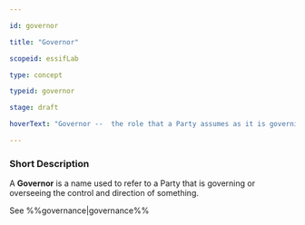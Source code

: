 ```yaml
---

id: governor

title: "Governor"

scopeid: essifLab

type: concept

typeid: governor

stage: draft

hoverText: "Governor --  the role that a Party assumes as it is governing or overseeing the control and direction of something."

---
```




### Short Description

A **Governor** is a name used to refer to a Party that is governing or overseeing the control and direction of something. 



See %%governance|governance%%